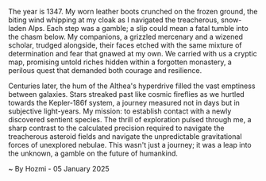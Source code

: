 
The year is 1347.  My worn leather boots crunched on the frozen ground, the biting wind whipping at my cloak as I navigated the treacherous, snow-laden Alps.  Each step was a gamble; a slip could mean a fatal tumble into the chasm below.  My companions, a grizzled mercenary and a wizened scholar, trudged alongside, their faces etched with the same mixture of determination and fear that gnawed at my own. We carried with us a cryptic map, promising untold riches hidden within a forgotten monastery, a perilous quest that demanded both courage and resilience.

Centuries later, the hum of the Althea's hyperdrive filled the vast emptiness between galaxies.  Stars streaked past like cosmic fireflies as we hurtled towards the Kepler-186f system, a journey measured not in days but in subjective light-years.  My mission: to establish contact with a newly discovered sentient species.  The thrill of exploration pulsed through me, a sharp contrast to the calculated precision required to navigate the treacherous asteroid fields and navigate the unpredictable gravitational forces of unexplored nebulae. This wasn't just a journey; it was a leap into the unknown, a gamble on the future of humankind.

~ By Hozmi - 05 January 2025
